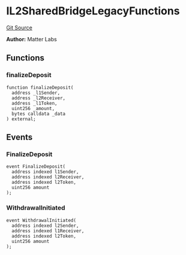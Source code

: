 # IL2SharedBridgeLegacyFunctions
[Git Source](https://github.com/matter-labs/zksync-contracts/blob/a1506a91fd7e3b73aa6fe10caf12e32f39e26211/contracts/l1-contracts/bridge/interfaces/IL2SharedBridgeLegacyFunctions.sol)

**Author:**
Matter Labs


## Functions
### finalizeDeposit


```solidity
function finalizeDeposit(
  address _l1Sender,
  address _l2Receiver,
  address _l1Token,
  uint256 _amount,
  bytes calldata _data
) external;
```

## Events
### FinalizeDeposit

```solidity
event FinalizeDeposit(
  address indexed l1Sender,
  address indexed l2Receiver,
  address indexed l2Token,
  uint256 amount
);
```

### WithdrawalInitiated

```solidity
event WithdrawalInitiated(
  address indexed l2Sender,
  address indexed l1Receiver,
  address indexed l2Token,
  uint256 amount
);
```

